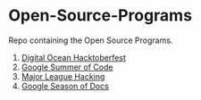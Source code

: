 # Open-Source-Programs
Repo containing the Open Source Programs.

1. [Digital Ocean Hacktoberfest](https://hacktoberfest.com/)
2. [ Google Summer of Code](https://summerofcode.withgoogle.com/)
3. [Major League Hacking](https://fellowship.mlh.io/)
4. [Google Season of Docs]()
